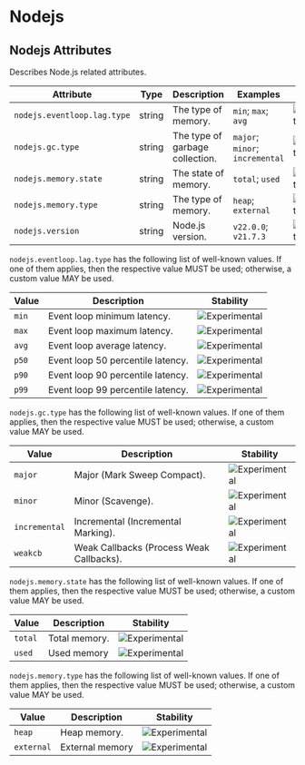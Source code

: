 <!--- Hugo front matter used to generate the website version of this page:
--->

<!-- NOTE: THIS FILE IS AUTOGENERATED. DO NOT EDIT BY HAND. -->
<!-- see templates/registry/markdown/attribute_namespace.md.j2 -->

# Nodejs

## Nodejs Attributes

Describes Node.js related attributes.

| Attribute                   | Type   | Description                     | Examples                        | Stability                                                        |
| --------------------------- | ------ | ------------------------------- | ------------------------------- | ---------------------------------------------------------------- |
| `nodejs.eventloop.lag.type` | string | The type of memory.             | `min`; `max`; `avg`             | ![Experimental](https://img.shields.io/badge/-experimental-blue) |
| `nodejs.gc.type`            | string | The type of garbage collection. | `major`; `minor`; `incremental` | ![Experimental](https://img.shields.io/badge/-experimental-blue) |
| `nodejs.memory.state`       | string | The state of memory.            | `total`; `used`                 | ![Experimental](https://img.shields.io/badge/-experimental-blue) |
| `nodejs.memory.type`        | string | The type of memory.             | `heap`; `external`              | ![Experimental](https://img.shields.io/badge/-experimental-blue) |
| `nodejs.version`            | string | Node.js version.                | `v22.0.0`; `v21.7.3`            | ![Experimental](https://img.shields.io/badge/-experimental-blue) |

`nodejs.eventloop.lag.type` has the following list of well-known values. If one of them applies, then the respective value MUST be used; otherwise, a custom value MAY be used.

| Value | Description                       | Stability                                                        |
| ----- | --------------------------------- | ---------------------------------------------------------------- |
| `min` | Event loop minimum latency.       | ![Experimental](https://img.shields.io/badge/-experimental-blue) |
| `max` | Event loop maximum latency.       | ![Experimental](https://img.shields.io/badge/-experimental-blue) |
| `avg` | Event loop average latency.       | ![Experimental](https://img.shields.io/badge/-experimental-blue) |
| `p50` | Event loop 50 percentile latency. | ![Experimental](https://img.shields.io/badge/-experimental-blue) |
| `p90` | Event loop 90 percentile latency. | ![Experimental](https://img.shields.io/badge/-experimental-blue) |
| `p99` | Event loop 99 percentile latency. | ![Experimental](https://img.shields.io/badge/-experimental-blue) |

`nodejs.gc.type` has the following list of well-known values. If one of them applies, then the respective value MUST be used; otherwise, a custom value MAY be used.

| Value         | Description                              | Stability                                                        |
| ------------- | ---------------------------------------- | ---------------------------------------------------------------- |
| `major`       | Major (Mark Sweep Compact).              | ![Experimental](https://img.shields.io/badge/-experimental-blue) |
| `minor`       | Minor (Scavenge).                        | ![Experimental](https://img.shields.io/badge/-experimental-blue) |
| `incremental` | Incremental (Incremental Marking).       | ![Experimental](https://img.shields.io/badge/-experimental-blue) |
| `weakcb`      | Weak Callbacks (Process Weak Callbacks). | ![Experimental](https://img.shields.io/badge/-experimental-blue) |

`nodejs.memory.state` has the following list of well-known values. If one of them applies, then the respective value MUST be used; otherwise, a custom value MAY be used.

| Value   | Description   | Stability                                                        |
| ------- | ------------- | ---------------------------------------------------------------- |
| `total` | Total memory. | ![Experimental](https://img.shields.io/badge/-experimental-blue) |
| `used`  | Used memory   | ![Experimental](https://img.shields.io/badge/-experimental-blue) |

`nodejs.memory.type` has the following list of well-known values. If one of them applies, then the respective value MUST be used; otherwise, a custom value MAY be used.

| Value      | Description     | Stability                                                        |
| ---------- | --------------- | ---------------------------------------------------------------- |
| `heap`     | Heap memory.    | ![Experimental](https://img.shields.io/badge/-experimental-blue) |
| `external` | External memory | ![Experimental](https://img.shields.io/badge/-experimental-blue) |
